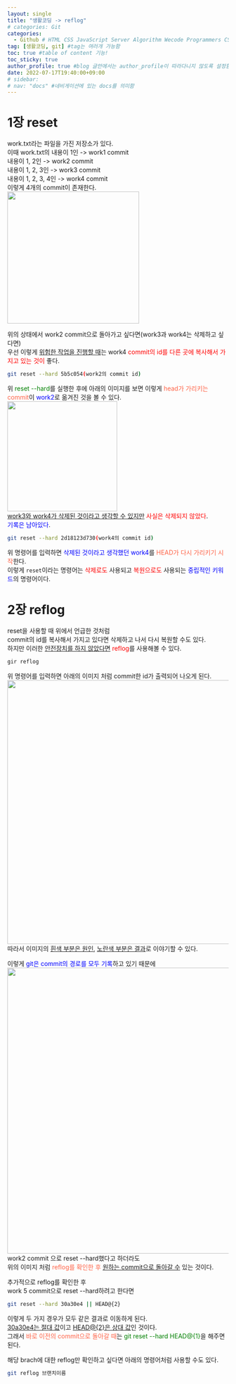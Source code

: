 ```yaml
---
layout: single
title: "생활코딩 -> reflog"
# categories: Git
categories:
  - Github # HTML CSS JavaScript Server Algorithm Wecode Programmers CS Github Blog
tag: [생활코딩, git] #tag는 여러개 가능함
toc: true #table of content 기능!
toc_sticky: true
author_profile: true #blog 글안에서는 author_profile이 따라다니지 않도록 설정함
date: 2022-07-17T19:40:00+09:00
# sidebar:
# nav: "docs" #네비게이션에 있는 docs를 의미함
---
```

# 1장 reset
work.txt라는 파일을 가진 저장소가 있다.  
이때 work.txt의 내용이 1인 -> work1 commit  
내용이 1, 2인 -> work2 commit  
내용이 1, 2, 3인 -> work3 commit  
내용이 1, 2, 3, 4인 -> work4 commit  
이렇게 4개의 commit이 존재한다.  
<img src="https://user-images.githubusercontent.com/87808288/179394821-74521a90-0d75-4288-97a9-df25620457f1.png" width="300">  

위의 상태에서 work2 commit으로 돌아가고 싶다면(work3과 work4는 삭제하고 싶다면)  
우선 이렇게 <u>위험한 작업을 진행할 때</u>는 work4 <span style="color:red">commit의 id를 다른 곳에 복사해서 가지고 있는 것이</span> 좋다.  

```bash
git reset --hard 5b5c054(work2의 commit id)
```

위 <span style="color:green">reset --hard</span>를 실행한 후에 아래의 이미지를 보면 이렇게 <span style="color:tomato">head가 가리키는 commit</span>이 <span style="color:blue">work2</span>로 옮겨진 것을 볼 수 있다.  
<img src="https://user-images.githubusercontent.com/87808288/179394932-98bac221-c694-45b1-9730-37db371ce14b.png" width="250">  
<u>work3와 work4가 삭제된 것이라고 생각할 수 있지만</u> <span style="color:red">사실은 삭제되지 않았다</span>.  
<span style="color:blue">기록은 남아있다</span>.  

```bash
git reset --hard 2d18123d730(work4의 commit id)
```

위 명령어를 입력하면 <span style="color:blue">삭제된 것이라고 생각했던 work4</span>를 <span style="color:tomato">HEAD가 다시 가리키기 시작</span>한다.  
이렇게 `reset`이라는 명령어는 <span style="color:red">삭제로도</span> 사용되고 <span style="color:red">복원으로도</span> 사용되는 <span style="color:blue">중립적인 키워드</span>의 명령어이다.  

# 2장 reflog
reset을 사용할 때 위에서 언급한 것처럼  
commit의 id를 복사해서 가지고 있다면 삭제하고 나서 다시 복원할 수도 있다.  
하지만 이러한 <u>안전장치를 하지 않았다면</u> <span style="color:red">reflog</span>를 사용해볼 수 있다.  

```bash
gir reflog
```

위 명령어를 입력하면 아래의 이미지 처럼 commit한 id가 출력되어 나오게 된다.  
<img src="https://user-images.githubusercontent.com/87808288/179395983-4981ab8f-0293-47ad-acd2-47d8269e0303.png" width="600">  
따라서 이미지의 <u>흰색 부분은 원인</u>, <u>노란색 부분은 결과</u>로 이야기할 수 있다.  

이렇게 <span style="color:blue">git은 commit의 경로를 모두 기록</span>하고 있기 때문에  
<img src="https://user-images.githubusercontent.com/87808288/179396163-16ce562b-f679-47c3-8839-e7599efe90bf.png" width="650">  
work2 commit 으로 reset --hard했다고 하더라도  
위의 이미지 처럼 <span style="color:tomato">reflog를 확인한 후</span> <u>원하는 commit으로 돌아갈 수</u> 있는 것이다.  

추가적으로 reflog를 확인한 후  
work 5 commit으로 reset --hard하려고 한다면  

```bash
git reset --hard 30a30e4 || HEAD@{2}
```

이렇게 두 가지 경우가 모두 같은 결과로 이동하게 된다.  
<u>30a30e4는 절대 값</u>이고 <u>HEAD@{2}은 상대 값</u>인 것이다.  
그래서 <span style="color:tomato">바로 이전의 commit으로 돌아갈 때</span>는 <span style="color:green">git reset --hard HEAD@{1}</span>을 해주면 된다.  

해당 brach에 대한 reflog만 확인하고 싶다면 아래의 명령어처럼 사용할 수도 있다.  

```bash
git reflog 브랜치이름
```

<!-- ### 2. Link 넣기

```

유형 1: (설명어를 입력) : [gunhee's coding blog](https://gunhee-jeong.github.io/)
유형 2: (URL 자동연결) : <https://gunhee-jeong.github.io/>
유형 3: (동일 파일 내 '문단으로 이동') : [1. Header로 이동](###-1-header)

```

유형 1: (설명어를 입력) : [gunhee's coding blog](https://gunhee-jeong.github.io/)
유형 2: (URL 자동연결) : <https://gunhee-jeong.github.io/>
유형 3: (동일 파일 내 '문단으로 이동') : [1. Header로 이동](#1-header)
유형 3의 방법

1. 특수문자를 제거
2. 스페이스는 -로 바꾸고
3. 대문자는 소문자로!
   그래서 ### 1. Header -> #1-header

## Link: [google][https://www.google.com/]

### 3. 수평선

```

---

```

---

### 4. 라인 바꾸기

```

스페이스바를 2번 눌러주면 다음칸으로
이동할 수 있어요!

```

---

스페이스바를 2번 눌러주면
다음칸으로 이동할 수 있어요!

### 5. list 만들기

```

1. 1번
2. 2번
3. 3번

- 순서없는 list
  - 순서없는 list
    - 순서없는 list

```

1. 1번
2. 2번
3. 3번

- 순서없는 list
  - 순서없는 list
    - 순서없는 list

---

### 6. font 관련

```

**진하게** -> 볼드
_기울여서_ -> 이탤릭체
~~취소선~~ -> 취소선

<ul>밑줄넣기</ul> -> 밑줄
<span style="color:red">빨간 글씨</span> -> 글자색
이것이 `인라인` 입니다 -> 인라인 코드
```

**진하게** -> 볼드
_기울여서_ -> 이탤릭체
~~취소선~~ -> 취소선
<u>밑줄넣기</u> -> 밑줄
<span style="color:red">빨간 글씨</span>
이것이 `인라인` 입니다 -> 인라인 코드

---

### 7. 인용구문

```
> coding
>
> > JavaScript
> >
> > > 내가 프짱!
```

> coding
>
> > JavaScript
> >
> > > 내가 프짱!

---

### 8. 이미지 삽입

```
유형1: ('사이즈를 조절' -> HTML 태그 사용) : <img src="https://gunhee-jeong.github.io/assets/images/blogLogo.png" width="300" height="200">
유형2: (이미지 삽입 후 -> 링크 걸기)
[![이미지](https://gunhee-jeong.github.io/assets/images/blogLogo/blogLogo.png)](https://gunhee-jeong.github.io/)
```

유형1: ('사이즈를 조절' -> HTML 태그 사용) : <img src="https://gunhee-jeong.github.io/assets/images/blogLogo.png" width="300" height="200">
유형2: (이미지 삽입 후 -> 링크 걸기)
[![이미지](https://gunhee-jeong.github.io/assets/images/blogLogo.png)](https://gunhee-jeong.github.io/)

### 9. 표 만들기

```
||국어|영어|
| :--- | ---: | :--: |
|건희 | 100점 | 100점
|철수 | 100점 | 100점
```

|      |  국어 | 영어  |
| :--- | ----: | :---: |
| 건희 | 100점 | 100점 |
| 철수 | 100점 | 100점 |

> - header를 넣고 싶은 경우 ---을 사용하고 :을 이용하여 정렬에 사용함!

### 10. 토글 만들기

```
<details>
<summary>여기를 누르세요</summary>
<div markdown="1">
숨겨진 내용
</div>
</details>
```

<details>
<summary>여기를 누르세요</summary>
<div markdown="1">
숨겨진 내용
</div>
</details> -->
